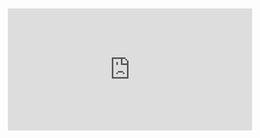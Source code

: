 <div style="position:relative;padding-bottom:48%; margin:10px">
    <iframe src="https://www.youtube.com/embed/gaN6WnNQiOQ?start=0" frameborder="0" allow="accelerometer; autoplay; encrypted-media; gyroscope; picture-in-picture" allowfullscreen 
    	style="position:absolute;width:100%;height:100%;"></iframe>
</div>
